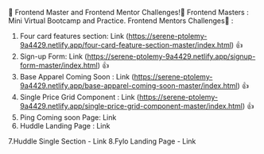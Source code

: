 👋 Frontend Master and Frontend Mentor Challenges!👋
Frontend Masters : Mini Virtual Bootcamp and Practice.
Frontend Mentors Challenges🚀 :

1.  Four card features section: Link (https://serene-ptolemy-9a4429.netlify.app/four-card-feature-section-master/index.html) 👍
2.  Sign-up Form: Link (https://serene-ptolemy-9a4429.netlify.app/signup-form-master/index.html) 👍
3.  Base Apparel Coming Soon : Link (https://serene-ptolemy-9a4429.netlify.app/base-apparel-coming-soon-master/index.html) 👍
4.  Single Price Grid Component : Link (https://serene-ptolemy-9a4429.netlify.app/single-price-grid-component-master/index.html) 👍
5.  Ping Coming soon Page: Link
6.  Huddle Landing Page : Link

7.Huddle Single Section - Link
8.Fylo Landing Page - Link
